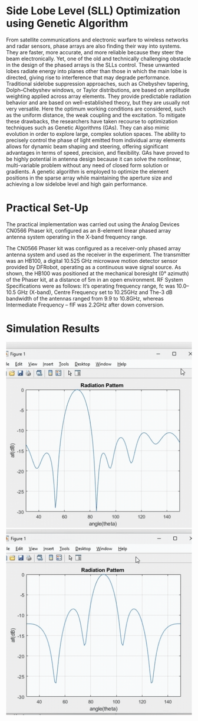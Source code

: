 # Side Lobe Level (SLL) Optimization using Genetic Algorithm

From satellite communications and electronic warfare to wireless networks and radar sensors, phase arrays are also finding their way into systems. They are faster, more accurate, and more reliable because they steer the beam electronically. Yet, one of the old and technically challenging obstacle in the design of the phased arrays is the SLLs control. These unwanted lobes radiate energy into planes other than those in which the main lobe is directed, giving rise to interference that may degrade performance.
Traditional sidelobe suppression approaches, such as Chebyshev tapering, Dolph–Chebyshev windows, or Taylor distributions, are based on amplitude weighting applied across array elements. They provide predictable radiation behavior and are based on well-established theory, but they are usually not very versatile. Here the optimum working conditions are considered, such as the uniform distance, the weak coupling and the excitation.
To mitigate these drawbacks, the researchers have taken recourse to optimization techniques such as Genetic Algorithms (GAs). They can also mimic evolution in order to explore large, complex solution spaces. The ability to precisely control the phase of light emitted from individual array elements allows for dynamic beam shaping and steering, offering significant advantages in terms of speed, precision, and flexibility. GAs have proved to be highly potential in antenna design because it can solve the nonlinear, multi-variable problem without any need of closed form solution or gradients. A genetic algorithm is employed to optimize the element positions in the sparse array while maintaining the aperture size and achieving a low sidelobe level and high gain performance.

# Practical Set-Up
The practical implementation was carried out using the Analog Devices CN0566 Phaser kit, configured as an 8-element linear phased array antenna system operating in the X-band frequency range. 

The CN0566 Phaser kit was configured as a receiver-only phased array antenna system and used as the receiver in the experiment. The transmitter was an HB100, a digital 10.525 GHz microwave motion detector sensor provided by DFRobot, operating as a continuous wave signal source. As shown, the HB100 was positioned at the mechanical boresight (0° azimuth) of the Phaser kit, at a distance of 5m in an open environment. RF System Specifications were as follows: It’s operating frequency range, fc was 10.0–10.5 GHz (X-band), Centre Frequency set to 10.25GHz and The-3 dB bandwidth of the antennas ranged from 9.9 to 10.8GHz, whereas Intermediate Frequency – fIF was 2.2GHz after down conversion.

# Simulation Results
![imaging](gen_1.gif)
![imaging](gen_2.gif)
